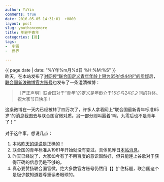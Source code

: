 ```yaml
---
author: YiYin
comments: true
date: 2016-05-05 14:31:01  +0800
layout: post
slug: youthoncemore
title: 年轻不青年
categories: [说]
tags:
-  牢骚
-  世界

---
```

<div class="saying">
<div class="timestamp">{{ page.date | date: "%Y年%m月%d日 %H:%M:%S" }}</div>
昨天，在本站发布了<a href="http://whyhow.github.io/2016/05/04/youth.html">对网传“联合国定义青年年龄上限为65岁或44岁”的质疑</a>后，<a href="http://weibo.com/1709157165/DtX9N44XY">联合国新浪微博官方账号</a>也发布了一条澄清微博：<blockquote>［严正声明］联合国对于“青年”的定义是年龄介于15岁与24岁之间的群体。祝大家节日快乐！</blockquote>这条微博在一天内已经被转了四万次了，许多人拿着网上“联合国最新青年标准65岁”的消息截图去与联合国官微对质，另一部分则叫嚣着“啊，九零后也不是青年了！”
<br/><br/>对于这件事，想说几点：
<ol>
	<li>本站<a href="http://whyhow.github.io/2016/05/04/youth.html">昨天的评说</a>是正确的！</li>
	<li>联合国的青年标准从1981年开始就没有变过。具体见昨日<a href="http://whyhow.github.io/2016/05/04/youth.html">本站消息</a>。</li>
	<li>昨天已经说了，大家如今有了不用百度的意识固然好，但只能连上谷歌对于获得正确的信息仍是不够的。</li>
	<li>真心要赞扬联合国官微。绝大多数官方账号仍然用【】扩住标题，联合国这个是极少数知道要尊重读者眼球的。</li>
</ol>

</div>